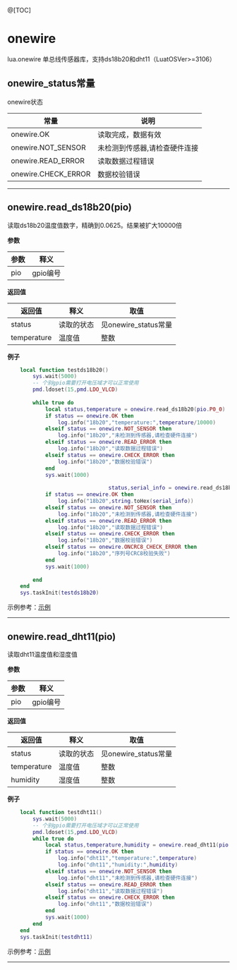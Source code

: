 @[TOC]

# onewire
lua.onewire 单总线传感器库，支持ds18b20和dht11（LuatOSVer>=3106）
## onewire_status常量

onewire状态

| **常量**                              | **说明**                    |
| ------------------------------------  | --------------------------- |
| onewire.OK                            | 读取完成，数据有效           |
| onewire.NOT_SENSOR                    | 未检测到传感器,请检查硬件连接 |
| onewire.READ_ERROR                    | 读取数据过程错误             |
| onewire.CHECK_ERROR                   | 数据校验错误                 |

---



## onewire.read_ds18b20(pio)

读取ds18b20温度值数字，精确到0.0625。结果被扩大10000倍

**参数**

| **参数**    | **释义**                                |
| -----------  | --------------------------------------- |
| pio        | gpio编号                              	|

**返回值**

| **返回值**    | **释义**                                | **取值**                                |
| -----------  | --------------------------------------- | --------------------------------------- |
| status        | 读取的状态                              | 见onewire_status常量                 |
| temperature   | 温度值                                  | 整数              |

**例子**

```lua
	local function testds18b20()
		sys.wait(5000)
		-- 个别gpio需要打开电压域才可以正常使用
		pmd.ldoset(15,pmd.LDO_VLCD)
		
		while true do
			local status,temperature = onewire.read_ds18b20(pio.P0_0)
			if status == onewire.OK then
				log.info("18b20","temperature:",temperature/10000)
			elseif status == onewire.NOT_SENSOR then
				log.info("18b20","未检测到传感器,请检查硬件连接")
			elseif status == onewire.READ_ERROR then
				log.info("18b20","读取数据过程错误")
			elseif status == onewire.CHECK_ERROR then
				log.info("18b20","数据校验错误")
			end
			sys.wait(1000)
			
                        		status,serial_info = onewire.read_ds18b20_serial(pio.P0_19)
			if status == onewire.OK then
				log.info("18b20",string.toHex(serial_info))
			elseif status == onewire.NOT_SENSOR then
				log.info("18b20","未检测到传感器,请检查硬件连接")
			elseif status == onewire.READ_ERROR then
				log.info("18b20","读取数据过程错误")
			elseif status == onewire.CHECK_ERROR then
				log.info("18b20","数据校验错误")
			elseif status == onewire.ONCRC8_CHECK_ERROR then
				log.info("18b20","序列号CRC8校验失败")
			end
			sys.wait(1000)
			
		end
	end
	sys.taskInit(testds18b20)

```
示例参考：[示例](https://doc.openluat.com/wiki/21?wiki_page_id=2671 "示例")

---



## onewire.read_dht11(pio)

读取dht11温度值和湿度值

**参数**

| **参数**    | **释义**                                |
| -----------  | --------------------------------------- |
| pio        | gpio编号                              	|

**返回值**

| **返回值**    | **释义**                                | **取值**                                |
| -----------  | --------------------------------------- | --------------------------------------- |
| status        | 读取的状态                              | 见onewire_status常量          			|
| temperature   | 温度值                                  | 整数          					    	|
| humidity     | 湿度值                                  | 整数             					 	|

**例子**

```lua
	local function testdht11()
		sys.wait(5000)
		-- 个别gpio需要打开电压域才可以正常使用
		pmd.ldoset(15,pmd.LDO_VLCD)
		while true do
			local status,temperature,humidity = onewire.read_dht11(pio.P0_0)
			if status == onewire.OK then
				log.info("dht11","temperature:",temperature)
				log.info("dht11","humidity:",humidity)
			elseif status == onewire.NOT_SENSOR then
				log.info("dht11","未检测到传感器,请检查硬件连接")
			elseif status == onewire.READ_ERROR then
				log.info("dht11","读取数据过程错误")
			elseif status == onewire.CHECK_ERROR then
				log.info("dht11","数据校验错误")
			end
			sys.wait(1000)
		end
	end
	sys.taskInit(testdht11)

```
示例参考：[示例](https://doc.openluat.com/wiki/21?wiki_page_id=2671 "示例")

---



